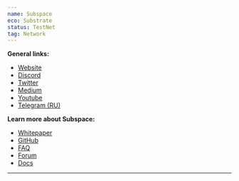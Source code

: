 ```yaml
---
name: Subspace
eco: Substrate
status: TestNet
tag: Network
---
```


**General links:** 
- [Website](https://subspace.network/)
- [Discord](https://discord.gg/Y92qBbCPzV)
- [Twitter](https://twitter.com/NetworkSubspace) 
- [Medium](https://medium.com/subspace-network) 
- [Youtube](https://www.youtube.com/channel/UCojYRCZOtVTJHJXivOYJzeQ) 
- [Telegram (RU)](https://t.me/subspace_ru)

**Learn more about Subspace:** 
- [Whitepaper](https://drive.google.com/file/u/1/d/1v847u_XeVf0SBz7Y7LEMXi72QfqirstL/view) 
- [GitHub](https://github.com/subspace) 
- [FAQ](http://subspace.network/faq) 
- [Forum](https://forum.subspace.network/) 
- [Docs](https://subspace.github.io/subspace-docs/)

***